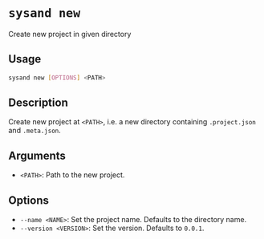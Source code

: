 # `sysand new`

Create new project in given directory

## Usage

```sh
sysand new [OPTIONS] <PATH>
```

## Description

Create new project at `<PATH>`, i.e. a new directory containing `.project.json`
and `.meta.json`.

## Arguments

- `<PATH>`: Path to the new project.

## Options

- `--name <NAME>`: Set the project name. Defaults to the directory name.
- `--version <VERSION>`: Set the version. Defaults to `0.0.1`.
